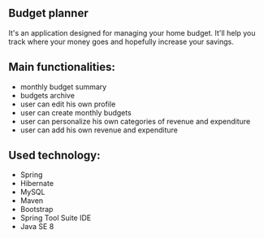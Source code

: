 ## Budget planner
It's an application designed for managing your home budget. It'll help you track where your money goes and hopefully increase your savings.

## Main functionalities:
- monthly budget summary
- budgets archive
- user can edit his own profile
- user can create monthly budgets
- user can personalize his own categories of revenue and expenditure
- user can add his own revenue and expenditure
 
## Used technology:
- Spring
- Hibernate
- MySQL
- Maven
- Bootstrap
- Spring Tool Suite IDE
- Java SE 8
